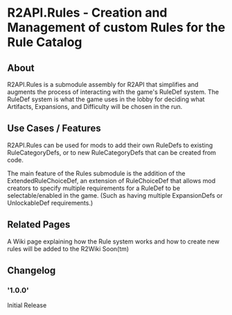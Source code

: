 # R2API.Rules - Creation and Management of custom Rules for the Rule Catalog

## About

R2API.Rules is a submodule assembly for R2API that simplifies and augments the process of interacting with the game's RuleDef system. The RuleDef system is what the game uses in the lobby for deciding what Artifacts, Expansions, and Difficulty will be chosen in the run.

## Use Cases / Features

R2API.Rules can be used for mods to add their own RuleDefs to existing RuleCategoryDefs, or to new RuleCategoryDefs that can be created from code.

The main feature of the Rules submodule is the addition of the ExtendedRuleChoiceDef, an extension of RuleChoiceDef that allows mod creators to specify multiple requirements for a RuleDef to be selectable/enabled in the game. (Such as having multiple ExpansionDefs or UnlockableDef requirements.)

## Related Pages

A Wiki page explaining how the Rule system works and how to create new rules will be added to the R2Wiki Soon(tm)

## Changelog

### '1.0.0'

Initial Release
